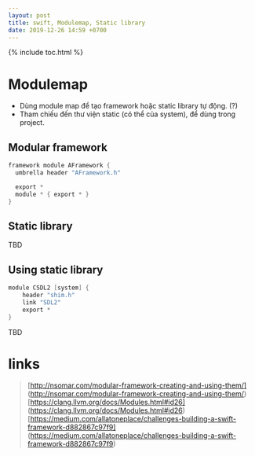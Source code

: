 ```yaml
---
layout: post
title: swift, Modulemap, Static library
date: 2019-12-26 14:59 +0700
---
```

{% include toc.html %}

# Modulemap
- Dùng module map để tạo framework hoặc static library tự động. (?)
- Tham chiếu đến thư viện static (có thể của system), để dùng trong project.

## Modular framework
```swift
framework module AFramework {
  umbrella header "AFramework.h"

  export *
  module * { export * }
}
```

## Static library
TBD

## Using static library
```swift
module CSDL2 [system] {
    header "shim.h"
    link "SDL2"
    export *
}
```

TBD

# links 
> [http://nsomar.com/modular-framework-creating-and-using-them/]
(http://nsomar.com/modular-framework-creating-and-using-them/)
> [https://clang.llvm.org/docs/Modules.html#id26] 
(https://clang.llvm.org/docs/Modules.html#id26)
> [https://medium.com/allatoneplace/challenges-building-a-swift-framework-d882867c97f9]
(https://medium.com/allatoneplace/challenges-building-a-swift-framework-d882867c97f9)
